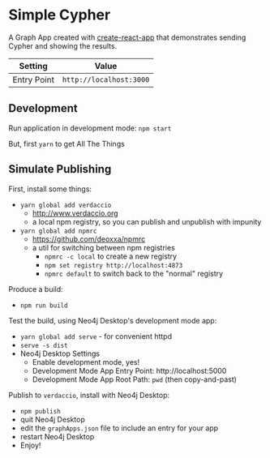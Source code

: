 # Simple Cypher

A Graph App created with [create-react-app](https://github.com/facebookincubator/create-react-app)
that demonstrates sending Cypher and showing the results.

| Setting | Value |
|---------|-------|
| Entry Point | `http://localhost:3000` |

## Development

Run application in development mode: `npm start`

But, first `yarn` to get All The Things

## Simulate Publishing

First, install some things:

- `yarn global add verdaccio`
  - http://www.verdaccio.org
  - a local npm registry, so you can publish and unpublish with impunity
- `yarn global add npmrc`
  - https://github.com/deoxxa/npmrc
  - a util for switching between npm registries
	- `npmrc -c local` to create a new registry
	- `npm set registry http://localhost:4873`
	- `npmrc default` to switch back to the "normal" registry

Produce a build:     
- `npm run build`

Test the build, using Neo4j Desktop's development mode app:

- `yarn global add serve` - for convenient httpd
- `serve -s dist`
- Neo4j Desktop Settings
  - Enable development mode, yes!
  - Development Mode App Entry Point: http://localhost:5000
  - Development Mode App Root Path: `pwd` (then copy-and-past)

Publish to `verdaccio`, install with Neo4j Desktop:

- `npm publish`
- quit Neo4j Desktop
- edit the `graphApps.json` file to include an entry for your app
- restart Neo4j Desktop
- Enjoy!
